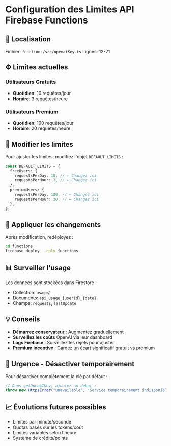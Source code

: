# Configuration des Limites API Firebase Functions

## 📍 Localisation

Fichier: `functions/src/openaiKey.ts`
Lignes: 12-21

## ⚙️ Limites actuelles

### Utilisateurs Gratuits

- **Quotidien**: 10 requêtes/jour
- **Horaire**: 3 requêtes/heure

### Utilisateurs Premium

- **Quotidien**: 100 requêtes/jour
- **Horaire**: 20 requêtes/heure

## 🔧 Modifier les limites

Pour ajuster les limites, modifiez l'objet `DEFAULT_LIMITS` :

```typescript
const DEFAULT_LIMITS = {
  freeUsers: {
    requestsPerDay: 10, // ← Changez ici
    requestsPerHour: 3, // ← Changez ici
  },
  premiumUsers: {
    requestsPerDay: 100, // ← Changez ici
    requestsPerHour: 20, // ← Changez ici
  },
};
```

## 🚀 Appliquer les changements

Après modification, redéployez :

```bash
cd functions
firebase deploy --only functions
```

## 📊 Surveiller l'usage

Les données sont stockées dans Firestore :

- Collection: `usage/`
- Documents: `api_usage_{userId}_{date}`
- Champs: `requests`, `lastUpdate`

## 💡 Conseils

- **Démarrez conservateur** : Augmentez graduellement
- **Surveillez les coûts** OpenAI via leur dashboard
- **Logs Firebase** : Surveillez les rejets pour ajuster
- **Premium incentive** : Gardez un écart significatif gratuit vs premium

## 🚨 Urgence - Désactiver temporairement

Pour désactiver complètement la clé par défaut :

```typescript
// Dans getOpenAIKey, ajoutez au début :
throw new HttpsError("unavailable", "Service temporairement indisponible");
```

## 📈 Évolutions futures possibles

- Limites par minute/seconde
- Quotas basés sur les tokens/coût
- Limites variables selon l'heure
- Système de crédits/points
